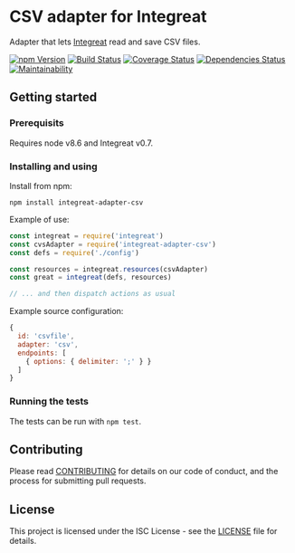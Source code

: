 # CSV adapter for Integreat

Adapter that lets
[Integreat](https://github.com/integreat-io/integreat) read and save CSV files.

[![npm Version](https://img.shields.io/npm/v/integreat-adapter-csv.svg)](https://www.npmjs.com/package/integreat-adapter-csv)
[![Build Status](https://travis-ci.org/integreat-io/integreat-adapter-csv.svg?branch=master)](https://travis-ci.org/integreat-io/integreat-adapter-csv)
[![Coverage Status](https://coveralls.io/repos/github/integreat-io/integreat-adapter-csv/badge.svg?branch=master)](https://coveralls.io/github/integreat-io/integreat-adapter-csv?branch=master)
[![Dependencies Status](https://tidelift.com/badges/github/integreat-io/integreat-adapter-csv?style=flat)](https://tidelift.com/repo/github/integreat-io/integreat-adapter-csv)
[![Maintainability](https://api.codeclimate.com/v1/badges/6331723a6ff61de5f232/maintainability)](https://codeclimate.com/github/integreat-io/integreat-adapter-csv/maintainability)

## Getting started

### Prerequisits

Requires node v8.6 and Integreat v0.7.

### Installing and using

Install from npm:

```
npm install integreat-adapter-csv
```

Example of use:
```javascript
const integreat = require('integreat')
const cvsAdapter = require('integreat-adapter-csv')
const defs = require('./config')

const resources = integreat.resources(csvAdapter)
const great = integreat(defs, resources)

// ... and then dispatch actions as usual
```

Example source configuration:

```javascript
{
  id: 'csvfile',
  adapter: 'csv',
  endpoints: [
    { options: { delimiter: ';' } }
  ]
}
```

### Running the tests

The tests can be run with `npm test`.

## Contributing

Please read
[CONTRIBUTING](https://github.com/integreat-io/integreat-adapter-csv/blob/master/CONTRIBUTING.md)
for details on our code of conduct, and the process for submitting pull
requests.

## License

This project is licensed under the ISC License - see the
[LICENSE](https://github.com/integreat-io/integreat-adapter-csv/blob/master/LICENSE)
file for details.
